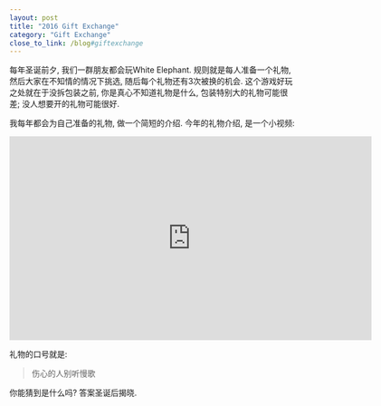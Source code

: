 ```yaml
---
layout: post
title: "2016 Gift Exchange"
category: "Gift Exchange"
close_to_link: /blog#giftexchange
---
```


每年圣诞前夕, 我们一群朋友都会玩White Elephant. 规则就是每人准备一个礼物, 然后大家在不知情的情况下挑选, 随后每个礼物还有3次被换的机会. 这个游戏好玩之处就在于没拆包装之前, 你是真心不知道礼物是什么, 包装特别大的礼物可能很差; 没人想要开的礼物可能很好.

我每年都会为自己准备的礼物, 做一个简短的介绍. 今年的礼物介绍, 是一个小视频:

<iframe width="640" height="360" src="https://www.youtube.com/embed/xZiUXLkRass?rel=0" frameborder="0" allowfullscreen></iframe>

礼物的口号就是:

> 伤心的人别听慢歌

你能猜到是什么吗? 答案圣诞后揭晓.
